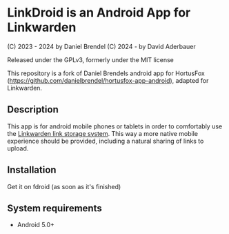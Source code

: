# LinkDroid is an Android App for Linkwarden

(C) 2023 - 2024 by Daniel Brendel
(C) 2024 - by David Aderbauer

Released under the GPLv3, formerly under the MIT license

This repository is a fork of Daniel Brendels android app for HortusFox (https://github.com/danielbrendel/hortusfox-app-android), adapted for Linkwarden.

## Description
This app is for android mobile phones or tablets in order to comfortably
use the <a href="https://github.com/linkwarden/linkwarden">Linkwarden link storage system</a>.
This way a more native mobile experience should be provided, including a natural sharing of links to upload.

## Installation
Get it on fdroid (as soon as it's finished) 

## System requirements
- Android 5.0+
